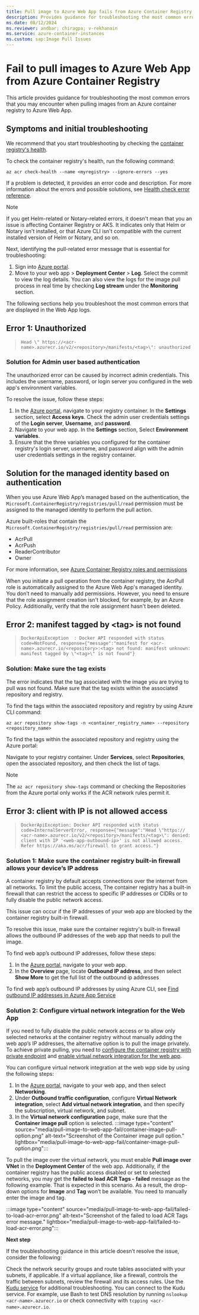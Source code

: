 ```yaml
---
title: Pull image to Azure Web App fails from Azure Container Registry
description: Provides guidance for troubleshooting the most common errors that you encounter when you pull images from a container registry to Azure Web App for Containers.
ms.date: 08/12/2024
ms.reviewer: andbar; chiragpa; v-rekhanain 
ms.service: azure-container-instances
ms.custom: sap:Image Pull Issues
---
```


# Fail to pull images to Azure Web App from Azure Container Registry

This article provides guidance for troubleshooting the most common errors that you may encounter when pulling images from an Azure container registry to Azure Web App.

## Symptoms and initial troubleshooting

We recommend that you start troubleshooting by checking the [container registry's health](/azure/container-registry/container-registry-check-health).

To check the container registry's health, run the following command:

```azurecli
az acr check-health --name <myregistry> --ignore-errors --yes
```

If a problem is detected, it provides an error code and description. For more information about the errors and possible solutions, see [Health check error reference](/azure/container-registry/container-registry-health-error-reference).

> [!NOTE]
> If you get Helm-related or Notary-related errors, it doesn't mean that you an issue is affecting Container Registry or AKS. It indicates only that Helm or Notary isn't installed, or that Azure CLI isn't compatible with the current installed version of Helm or Notary, and so on.

Next, identifying the pull-related error message that is essential for troubleshooting:

1. Sign into [Azure portal](https://portal.azure.com).
1. Move to your web app > **Deployment Center** > **Log**. Select the commit to view the log details. You can also view the logs for the image pull process in real time by checking **Log stream** under the **Monitoring** section.

The following sections help you troubleshoot the most common errors that are displayed in the Web App logs.

## Error 1: Unauthorized

> `Head \" https://<acr-name>.azurecr.io/v2/<repository>/manifests/<tag>\": unauthorized`

### Solution for Admin user based authentication

The unauthorized error can be caused by incorrect admin credentials. This includes the username, password, or login server you configured in the web app's environment variables.

To resolve the issue, follow these steps:

1. In the [Azure portal](https://portal.azure.com), navigate to your registry container. In the **Settings** section, select **Access keys**. Check the admin user credentials settings of the **Login server**, **Username**, and **password**.
1. Navigate to your web app. In the **Settings** section, Select **Environment variables**.
1. Ensure that the three variables you configured for the container registry's login server, username, and password align with the admin user credentials settings in the registry container.

## Solution for the managed identity based on authentication

When you use Azure Web App’s managed based on the authentication, the `Microsoft.ContainerRegistry/registries/pull/read` permission must be assigned to the managed identity to perform the pull action.

Azure built-roles that contain the `Microsoft.ContainerRegistry/registries/pull/read` permission are:

- AcrPull
- AcrPush
- ReaderContributor
- Owner

For more information, see [Azure Container Registry roles and permissions](/azure/container-registry/container-registry-roles?tabs=azure-cli)

When you initiate a pull operation from the container registry, the AcrPull role is automatically assigned to the Azure Web App's managed identity. You don’t need to manually add permissions. However, you need to ensure that the role assignment creation isn't blocked, for example, by an Azure Policy. Additionally, verify that the role assignment hasn't been deleted.

## Error 2: manifest tagged by &lt;tag&gt; is not found

> `DockerApiException  : Docker API responded with status code=NotFound, response={"message":"manifest for <acr-name>.azurecr.io/<repository>:<tag> not found: manifest unknown: manifest tagged by \"<tag>\" is not found"}`

### Solution: Make sure the tag exists

The error indicates that the tag associated with the image you are trying to pull was not found. Make sure that the tag exists within the associated repository and registry.

To find the tags within the associated repository and registry by using Azure CLI command:

```azurecli
az acr repository show-tags -n <container_registry_name> --repository <repository_name>
```

To find the tags within the associated repository and registry using the Azure portal:

Navigate to your registry container. Under **Services**, select **Repositories**, open the associated repository, and then check the list of tags.

> [!NOTE]
> The `az acr repository show-tags` command or checking the Repositories from the Azure portal only works if the ACR network rules permit it.

## Error 3: client with IP is not allowed access

> `DockerApiException: Docker API responded with status code=InternalServerError, response={"message":"Head \"https:// <acr-name>.azurecr.io/v2/<repository>/manifests/<tag>\": denied: client with IP '<web-app-outbound-ip>' is not allowed access. Refer https://aka.ms/acr/firewall to grant access."}`

### Solution 1: Make sure the container registry built-in firewall allows your device’s IP address

A container registry by default accepts connections over the internet from all networks. To limit the public access, The container registry has a built-in firewall that can restrict the access to specific IP addresses or CIDRs or to fully disable the public network access.

This issue can occur if the IP addresses of your web app are blocked by the container registry built-in firewall.

To resolve this issue, make sure the container registry's built-in firewall allows the outbound IP addresses of the web app that needs to pull the image. 

To find web app’s outbound IP addresses, follow these steps:

1. In the [Azure portal](ap), navigate to your web app.
1. In the **Overview** page, locate **Outbound IP address**, and then select **Show More** to get the full list of the outbound ip addresses

To find web app’s outbound IP addresses by using Azure CLI, see [Find outbound IP addresses in Azure App Service](/azure/app-service/overview-inbound-outbound-ips#find-outbound-ips)

### Solution 2: Configure virtual network integration for the Web App

If you need to fully disable the public network access or to allow only selected networks at the container registry without manually adding the web app’s IP addresses, the alternative option is to pull the image privately. To achieve private pulling, you need to [configure the container registry with private endpoint](/azure/container-registry/container-registry-private-link) and [enable virtual network integration for the web app](/azure/app-service/configure-vnet-integration-enable).

You can configure virtual network integration at the web wpp side by using the following steps:

1. In the [Azure portal](ap), navigate to your web app, and then select **Networking**.
1. Under **Outbound traffic configuration**, configure **Virtual Network integration**, select **Add virtual network integration**, and then specify the subscription, virtual network, and subnet.
1. In the **Virtual network configuration** page, make sure that the **Container image pull** option is selected.
    :::image type="content" source="media/pull-image-to-web-app-fail/container-image-pull-option.png" alt-text="Screenshot of the Container image pull option." lightbox="media/pull-image-to-web-app-fail/container-image-pull-option.png":::

To pull the image over the virtual network, you must enable **Pull image over VNet** in the **Deployment Center** of the web app. Additionally, if the container registry has the public access disabled or set to selected networks, you may get the **failed to load ACR Tags - failed** message as the following example. That is expected in this scenario. As a result, the drop-down options for **Image** and **Tag** won’t be available. You need to manually enter the image and tag.

:::image type="content" source="media/pull-image-to-web-app-fail/failed-to-load-acr-error.png" alt-text="Screenshot of the failed to load ACR Tags error message." lightbox="media/pull-image-to-web-app-fail/failed-to-load-acr-error.png":::
 
**Next step**

If the troubleshooting guidance in this article doesn’t resolve the issue, consider the following:

Check the network security groups and route tables associated with your subnets, if applicable.
If a virtual appliance, like a firewall, controls the traffic between subnets, review the firewall and its access rules.
Use the [Kudu service](/azure/app-service/resources-kudu) for additional troubleshooting. You can connect to the Kudu service. For example, use Bash to test DNS resolution by running `nslookup <acr-name>.azurecr.io` or check connectivity with `tcpping <acr-name>.azurecr.io`.
